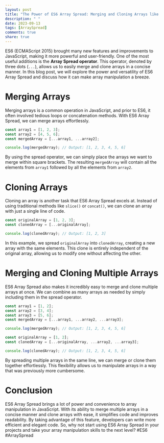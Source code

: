 ```yaml
---
layout: post
title: "The Power of ES6 Array Spread: Merging and Cloning Arrays like a Pro"
description: " "
date: 2023-09-13
tags: [ArraySpread]
comments: true
share: true
---
```


ES6 (ECMAScript 2015) brought many new features and improvements to JavaScript, making it more powerful and user-friendly. One of the most useful additions is the **Array Spread operator**. This operator, denoted by three dots (`...`), allows us to easily merge and clone arrays in a concise manner. In this blog post, we will explore the power and versatility of ES6 Array Spread and discuss how it can make array manipulation a breeze.

# Merging Arrays

Merging arrays is a common operation in JavaScript, and prior to ES6, it often involved tedious loops or concatenation methods. With ES6 Array Spread, we can merge arrays effortlessly.

```javascript
const array1 = [1, 2, 3];
const array2 = [4, 5, 6];
const mergedArray = [...array1, ...array2];

console.log(mergedArray); // Output: [1, 2, 3, 4, 5, 6]
```

By using the spread operator, we can simply place the arrays we want to merge within square brackets. The resulting `mergedArray` will contain all the elements from `array1` followed by all the elements from `array2`.

# Cloning Arrays

Cloning an array is another task that ES6 Array Spread excels at. Instead of using traditional methods like `slice()` or `concat()`, we can clone an array with just a single line of code.

```javascript
const originalArray = [1, 2, 3];
const clonedArray = [...originalArray];

console.log(clonedArray); // Output: [1, 2, 3]
```

In this example, we spread `originalArray` into `clonedArray`, creating a new array with the same elements. This clone is entirely independent of the original array, allowing us to modify one without affecting the other.

# Merging and Cloning Multiple Arrays

ES6 Array Spread also makes it incredibly easy to merge and clone multiple arrays at once. We can combine as many arrays as needed by simply including them in the spread operator.

```javascript
const array1 = [1, 2];
const array2 = [3, 4];
const array3 = [5, 6];
const mergedArray = [...array1, ...array2, ...array3];

console.log(mergedArray); // Output: [1, 2, 3, 4, 5, 6]

const originalArray = [1, 2];
const clonedArray = [...originalArray, ...array2, ...array3];

console.log(clonedArray); // Output: [1, 2, 3, 4, 5, 6]
```

By spreading multiple arrays in the same line, we can merge or clone them together effortlessly. This flexibility allows us to manipulate arrays in a way that was previously more cumbersome.

# Conclusion

ES6 Array Spread brings a lot of power and convenience to array manipulation in JavaScript. With its ability to merge multiple arrays in a concise manner and clone arrays with ease, it simplifies code and improves readability. By taking advantage of this feature, developers can write more efficient and elegant code. So, why not start using ES6 Array Spread in your projects and take your array manipulation skills to the next level? #ES6 #ArraySpread